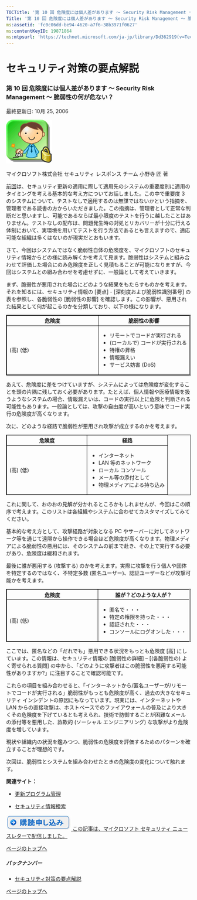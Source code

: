 ```yaml
---
TOCTitle: '第 10 回 危険度には個人差があります ～ Security Risk Management ～ 脆弱性の何が危ない？'
Title: '第 10 回 危険度には個人差があります ～ Security Risk Management ～ 脆弱性の何が危ない？'
ms:assetid: 'fc0c06dd-be94-4620-a7f6-38b3971f0627'
ms:contentKeyID: 19871864
ms:mtpsurl: 'https://technet.microsoft.com/ja-jp/library/Dd362919(v=TechNet.10)'
---
```


セキュリティ対策の要点解説
==========================

### 第 10 回 危険度には個人差があります ～ Security Risk Management ～ 脆弱性の何が危ない？

最終更新日: 10月 25, 2006

![](images/Dd362919.SecPoint(ja-jp,TechNet.10).gif)

マイクロソフト株式会社
セキュリティ レスポンス チーム
小野寺 匠 著

[前回](https://technet.microsoft.com/ja-jp/library/145cdb1b-04e9-4d7e-8c65-78aa590a87ca(v=TechNet.10))は、セキュリティ更新の適用に際して適用先のシステムの重要度別に適用のタイミングを考える基本的な考え方についてお話しました。この中で重要度 3 のシステムについて、テストなしで適用するのは無謀ではないかという指摘を、管理者である読書の方からいただきました。この指摘は、管理者として正常な判断だと思いますし、可能であるならば最小限度のテストを行うに越したことはありません。テストなしの配布は、問題発生時の対処とリカバリーが十分に行える体制において、実環境を用いてテストを行う方法であるとも言えますので、適応可能な組織は多くはないのが現実だとおもいます。

さて、今回はシステムではなく脆弱性自体の危険度を、マイクロソフトのセキュリティ情報からどの様に読み解くかを考えて見ます。脆弱性はシステムと組み合わせて評価した場合にのみ危険度を正しく見積もることが可能になりますが、今回はシステムとの組み合わせを考慮せずに、一般論として考えていきます。

まず、脆弱性が悪用された場合にどのような結果をもたらすものかを考えます。それを知るには、セキュリティ情報の \[要点\] - \[深刻度および脆弱性識別番号\] の表を参照し、各脆弱性の \[脆弱性の影響\] を確認します。この影響が、悪用された結果として何が起こるのかを分類しており、以下の様になります。

 
<table style="border:1px solid black;">
<colgroup>
<col width="50%" />
<col width="50%" />
</colgroup>
<thead>
<tr class="header">
<th style="border:1px solid black;" >危険度</th>
<th style="border:1px solid black;" >脆弱性の影響</th>
</tr>
</thead>
<tbody>
<tr class="odd">
<td style="border:1px solid black;">(高)
(低)</td>
<td style="border:1px solid black;"><ul>
<li>リモートでコードが実行される</li>
<li>(ローカルで) コードが実行される</li>
<li>特権の昇格</li>
<li>情報漏えい</li>
<li>サービス妨害 (DoS)</li>
</ul></td>
</tr>
</tbody>
</table>
 

あえて、危険度に差をつけていますが、システムによっては危険度が変化することを頭の片隅に残しておく必要があります。たとえば、個人情報や医療情報を扱うようなシステムの場合、情報漏えいは、コードの実行以上に危険と判断される可能性もあります。一般論としては、攻撃の自由度が高いという意味でコード実行の危険度が高くなります。

次に、どのような経路で脆弱性が悪用され攻撃が成立するのかを考えます。

 
<table style="border:1px solid black;">
<colgroup>
<col width="50%" />
<col width="50%" />
</colgroup>
<thead>
<tr class="header">
<th style="border:1px solid black;" >危険度</th>
<th style="border:1px solid black;" >経路</th>
</tr>
</thead>
<tbody>
<tr class="odd">
<td style="border:1px solid black;">(高)
(低)</td>
<td style="border:1px solid black;"><ul>
<li>インターネット</li>
<li>LAN 等のネットワーク</li>
<li>ローカル コンソール</li>
<li>メール等の添付として</li>
<li>物理メディアによる持ち込み</li>
</ul></td>
</tr>
</tbody>
</table>
 

これに関して、おのおの見解が分かれるところかもしれませんが、今回はこの順序で考えます。このリストは各組織やシステムに合わせてカスタマイズしてみてください。

基本的な考え方として、攻撃経路が対象となる PC やサーバーに対してネットワーク等を通じて遠隔から操作できる場合ほど危険度が高くなります。物理メディアによる脆弱性の悪用には、そのシステムの前まで赴き、その上で実行する必要があり、危険度は緩和されます。

最後に誰が悪用する (攻撃する) のかを考えます。実際に攻撃を行う個人や団体を特定するのではなく、不特定多数 (匿名ユーザー)、認証ユーザーなどが攻撃可能かを考えます。

 
<table style="border:1px solid black;">
<colgroup>
<col width="50%" />
<col width="50%" />
</colgroup>
<thead>
<tr class="header">
<th style="border:1px solid black;" >危険度</th>
<th style="border:1px solid black;" >誰が？どのような人が？</th>
</tr>
</thead>
<tbody>
<tr class="odd">
<td style="border:1px solid black;">(高)
(低)</td>
<td style="border:1px solid black;"><ul>
<li>匿名で・・・</li>
<li>特定の権限を持った・・・</li>
<li>認証された・・・</li>
<li>コンソールにログオンした・・・</li>
</ul></td>
</tr>
</tbody>
</table>
 

ここでは、匿名などの「だれでも」悪用できる状況をもっとも危険度 \[高\] にしています。この情報は、セキュリティ情報の \[脆弱性の詳細\] – \[(各脆弱性の) よく寄せられる質問\] の中から、「どのように攻撃者はこの脆弱性を悪用する可能性がありますか?」に注目することで確認可能です。

これらの項目を組み合わせると、「インターネットから/匿名ユーザーが/リモートでコードが実行される」脆弱性がもっとも危険度が高く、過去の大きなセキュリティ インシデントの原因にもなっています。現実には、インターネットや LAN からの直接攻撃は、ホストベースでのファイアウォールの普及により大きくその危険度を下げているとも考えられ、技術で防御することが困難なメールの添付等を悪用した、詐欺的 (ソーシャル エンジニアリング) な攻撃がより危険度を増しています。

現状や組織内の状況を鑑みつつ、脆弱性の危険度を評価するためのパターンを確立することが理想的です。

次回は、脆弱性とシステムを組み合わせたときの危険度の変化について触れます。

**関連サイト：**

-   [更新プログラム管理](http://technet.microsoft.com/ja-jp/updatemanagement/default.aspx)

-   [セキュリティ情報検索](http://www.microsoft.com/japan/technet/security/current.aspx)

[![](images/Dd362919.btn_reg_today(ja-jp,TechNet.10).jpg) この記事は、マイクロソフト セキュリティ ニュースレターで配信しました。](https://technet.microsoft.com/ja-jp/library/d2607610-3137-420b-9bbf-2552bec68922(v=TechNet.10))

[](#mainsection)[ページのトップへ](#mainsection)

##### バックナンバー

-   [セキュリティ対策の要点解説](https://technet.microsoft.com/ja-jp/library/f301b3b4-fdcc-43f8-846e-135538db4edf(v=TechNet.10))

[](#mainsection)[ページのトップへ](#mainsection)
